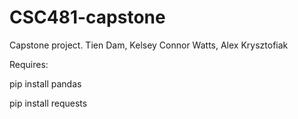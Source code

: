 # CSC481-capstone
Capstone project. Tien Dam, Kelsey Connor Watts, Alex Krysztofiak

Requires:

pip install pandas

pip install requests
